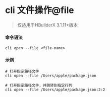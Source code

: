 # cli 文件操作@file

> 仅适用于HBuilderX 3.1.11+版本

#### 命令语法

```shell
cli open --file <file-name>
```

#### 示例

```shell
# 打开指定路径文件
cli open --file /Users/apple/package.json

# 打开指定路径文件，并跳转到指定行列
cli open --file /Users/apple/package.json:2:2
```
